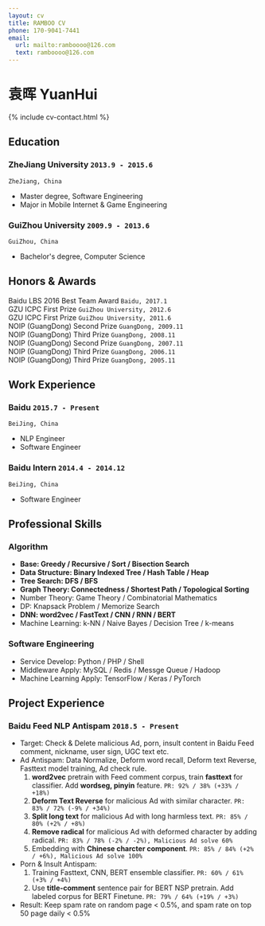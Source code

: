 ```yaml
---
layout: cv
title: RAMBOO CV
phone: 170-9041-7441
email:
  url: mailto:ramboooo@126.com
  text: ramboooo@126.com
---
```


# 袁晖 YuanHui

<!--
include contact information from the front matter
Supported arguments:
    - homepage: url, text
    - phone
    - email
-->

{% include cv-contact.html %}

## Education

### **ZheJiang University** `2013.9 - 2015.6`

```
ZheJiang, China
```

* Master degree, Software Engineering
* Major in Mobile Internet & Game Engineering

### **GuiZhou University** `2009.9 - 2013.6`

```
GuiZhou, China
```

* Bachelor's degree, Computer Science

## Honors & Awards

Baidu LBS 2016 Best Team Award `Baidu, 2017.1` <br>
GZU ICPC First Prize `GuiZhou University, 2012.6` <br>
GZU ICPC First Prize `GuiZhou University, 2011.6` <br>
NOIP (GuangDong) Second Prize `GuangDong, 2009.11` <br>
NOIP (GuangDong) Third Prize `GuangDong, 2008.11` <br>
NOIP (GuangDong) Second Prize `GuangDong, 2007.11` <br>
NOIP (GuangDong) Third Prize `GuangDong, 2006.11` <br>
NOIP (GuangDong) Third Prize `GuangDong, 2005.11` <br>

## Work Experience

### **Baidu** `2015.7 - Present`

```
BeiJing, China
```

* NLP Engineer
* Software Engineer

### **Baidu Intern** `2014.4 - 2014.12`

```
BeiJing, China
```

* Software Engineer

## Professional Skills

### **Algorithm**

* **Base: Greedy / Recursive / Sort / Bisection Search**
* **Data Structure: Binary Indexed Tree / Hash Table / Heap**
* **Tree Search: DFS / BFS**
* **Graph Theory: Connectedness / Shortest Path / Topological Sorting**
* Number Theory: Game Theory / Combinatorial Mathematics
* DP: Knapsack Problem / Memorize Search
* **DNN: word2vec / FastText / CNN / RNN / BERT**
* Machine Learning: k-NN / Naive Bayes / Decision Tree / k-means

### **Software Engineering**

* Service Develop: Python / PHP / Shell
* Middleware Apply: MySQL / Redis / Messge Queue / Hadoop
* Machine Learning Apply: TensorFlow / Keras / PyTorch

## Project Experience

### **Baidu Feed NLP Antispam** `2018.5 - Present`

* Target: Check & Delete malicious Ad, porn, insult content in Baidu Feed comment, nickname, user sign, UGC text etc.
* Ad Antispam: Data Normalize, Deform word recall, Deform text Reverse, Fasttext model training, Ad check rule.
    1. **word2vec** pretrain with Feed comment corpus, train **fasttext** for classifier. Add **wordseg, pinyin** feature.
    `PR: 92% / 38% (+33% / +18%)`
    2. **Deform Text Reverse** for malicious Ad with similar character.
    `PR: 83% / 72% (-9% / +34%)`
    3. **Split long text** for malicious Ad with long harmless text.
    `PR: 85% / 80% (+2% / +8%)`
    4. **Remove radical** for malicious Ad with deformed character by adding radical.
    `PR: 83% / 78% (-2% / -2%), Malicious Ad solve 60%`
    5. Embedding with **Chinese charcter component**.
    `PR: 85% / 84% (+2% / +6%), Malicious Ad solve 100%`
* Porn & Insult Antispam:
    1.  Training Fasttext, CNN, BERT ensemble classifier.
    `PR: 60% / 61% (+3% / +4%)`
    2.  Use **title-comment** sentence pair for BERT NSP pretrain. Add labeled corpus for BERT Finetune.
    `PR: 79% / 64% (+19% / +3%)`
* Result: Keep spam rate on random page < 0.5%, and spam rate on top 50 page daily < 0.5%

